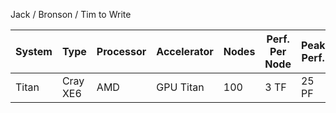 Jack / Bronson / Tim to Write


| System   | Type     | Processor   | Accelerator   | Nodes  | Perf. Per Node  | Peak Perf. |
|----------|----------|-------------|---------------|--------|-----------------|------------|
| Titan    | Cray XE6 | AMD         | GPU Titan     | 100    | 3 TF            | 25 PF      |


